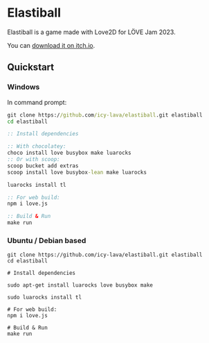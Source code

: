 # Elastiball

Elastiball is a game made with Love2D for LÖVE Jam 2023.

You can [download it on itch.io](https://icy-lava.itch.io/elastiball).

## Quickstart

### Windows

In command prompt:
```cmd
git clone https://github.com/icy-lava/elastiball.git elastiball
cd elastiball

:: Install dependencies

:: With chocolatey:
choco install love busybox make luarocks
:: Or with scoop:
scoop bucket add extras
scoop install love busybox-lean make luarocks

luarocks install tl

:: For web build:
npm i love.js

:: Build & Run
make run
```

### Ubuntu / Debian based

```shell
git clone https://github.com/icy-lava/elastiball.git elastiball
cd elastiball

# Install dependencies

sudo apt-get install luarocks love busybox make

sudo luarocks install tl

# For web build:
npm i love.js

# Build & Run
make run
```
